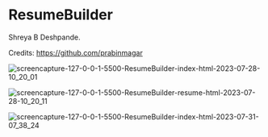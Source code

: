 # ResumeBuilder

Shreya B Deshpande.

Credits: https://github.com/prabinmagar


![screencapture-127-0-0-1-5500-ResumeBuilder-index-html-2023-07-28-10_20_01](https://github.com/iamShreyaD/ResumeBuilder/assets/70312732/1568b616-9a78-4af4-8e69-403bc6f549e0)




![screencapture-127-0-0-1-5500-ResumeBuilder-resume-html-2023-07-28-10_20_11](https://github.com/iamShreyaD/ResumeBuilder/assets/70312732/1b88fe56-a561-4566-8e77-9a4a1572fa11)




![screencapture-127-0-0-1-5500-ResumeBuilder-index-html-2023-07-31-07_38_24](https://github.com/iamShreyaD/ResumeBuilder/assets/70312732/6035234d-b7e9-41af-80da-cb0ce5e64de6)

